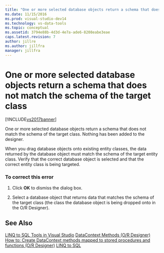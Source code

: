 ```yaml
---
title: "One or more selected database objects return a schema that does not match the schema of the target class | Microsoft Docs"
ms.date: 11/15/2016
ms.prod: visual-studio-dev14
ms.technology: vs-data-tools
ms.topic: conceptual
ms.assetid: 3794e88b-4d3d-4e7a-ade6-8208eabe3eae
caps.latest.revision: 7
author: jillre
ms.author: jillfra
manager: jillfra
---
```

# One or more selected database objects return a schema that does not match the schema of the target class
[!INCLUDE[vs2017banner](../includes/vs2017banner.md)]

One or more selected database objects return a schema that does not match the schema of the target class. Nothing has been added to the designer.

 When you drag database objects onto existing entity classes, the data returned by the database object must match the schema of the target entity class. Verify that the correct database object is selected and that the correct entity class is being targeted.

### To correct this error

1. Click **OK** to dismiss the dialog box.

2. Select a database object that returns data that matches the schema of the target class (the class the database object is being dropped onto in the O/R Designer).

## See Also
 [LINQ to SQL Tools in Visual Studio](../data-tools/linq-to-sql-tools-in-visual-studio2.md)
 [DataContext Methods (O/R Designer)](../data-tools/datacontext-methods-o-r-designer.md)
 [How to: Create DataContext methods mapped to stored procedures and functions (O/R Designer)](../data-tools/how-to-create-datacontext-methods-mapped-to-stored-procedures-and-functions-o-r-designer.md)
 [LINQ to SQL](https://msdn.microsoft.com/library/73d13345-eece-471a-af40-4cc7a2f11655)
